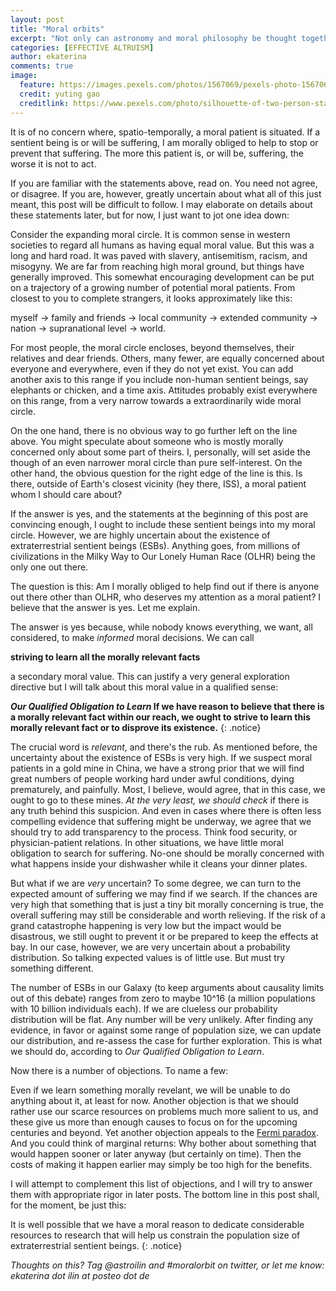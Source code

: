 ```yaml
---
layout: post
title: "Moral orbits"
excerpt: "Not only can astronomy and moral philosophy be thought together, they likely ought to."
categories: [EFFECTIVE ALTRUISM]
author: ekaterina
comments: true
image:
  feature: https://images.pexels.com/photos/1567069/pexels-photo-1567069.jpeg?auto=compress&cs=tinysrgb&h=650&w=940
  credit: yuting gao
  creditlink: https://www.pexels.com/photo/silhouette-of-two-person-standing-during-nighttime-1567069/
---
```


It is of no concern where, spatio-temporally, a moral patient is situated. If a sentient being is or will be suffering, I am morally obliged to help to stop or prevent that suffering. The more this patient is, or will be, suffering, the worse it is not to act.

If you are familiar with the statements above, read on. You need not agree, or disagree. If you are, however, greatly uncertain about what all of this just meant, this post will be difficult to follow. I may elaborate on details about these statements later, but for now, I just want to jot one idea down:

Consider the expanding moral circle. It is common sense in western societies to regard all humans as having equal moral value. But this was a long and hard road. It was paved with slavery, antisemitism, racism, and misogyny. We are far from reaching high moral ground, but things have generally improved. This somewhat encouraging development can be put on a trajectory of a growing number of potential moral patients. From closest to you to complete strangers, it looks approximately like this:

myself &rarr; family and friends &rarr; local community &rarr; extended community &rarr; nation &rarr; supranational level &rarr; world.

For most people, the moral circle encloses, beyond themselves, their relatives and dear friends. Others, many fewer, are equally concerned about everyone and everywhere, even if they do not yet exist. You can add another axis to this range if you include non-human sentient beings, say elephants or chicken, and a time axis. Attitudes probably exist everywhere on this range, from a very narrow towards a extraordinarily wide moral circle.

On the one hand, there is no obvious way to go further left on the line above. You might speculate about someone who is mostly morally concerned only about some part of theirs. I, personally, will set aside the though of an even narrower moral circle than pure self-interest. On the other hand, the obvious question for the right edge of the line is this. Is there, outside of Earth's closest vicinity (hey there, ISS), a moral patient whom I should care about?

If the answer is yes, and the statements at the beginning of this post are convincing enough, I ought to include these sentient beings into my moral circle. However, we are highly uncertain about the existence of extraterrestrial sentient beings (ESBs). Anything goes, from millions of civilizations in the Milky Way to Our Lonely Human Race (OLHR) being the only one out there.

The question is this: Am I morally obliged to help find out if there is anyone out there other than OLHR, who deserves my attention as a moral patient? I believe that the answer is yes. Let me explain.

The answer is yes because, while nobody knows everything, we want, all considered, to make _informed_ moral decisions. We can call

**striving to learn all the morally relevant facts**

a secondary moral value. This can justify a very general exploration directive but I will talk about this moral value in a qualified sense:

**_Our Qualified Obligation to Learn_ If we have reason to believe that there is a morally relevant fact within our reach, we ought to strive to learn this morally relevant fact or to disprove its existence.**
{: .notice}

The crucial word is _relevant_, and there's the rub. As mentioned before, the uncertainty about the existence of ESBs is very high. If we suspect moral patients in a gold mine in China, we have a strong prior that we will find great numbers of people working hard under awful conditions, dying prematurely, and painfully. Most, I believe, would agree, that in this case, we ought to go to these mines. _At the very least, we should check_ if there is any truth behind this suspicion. And even in cases where there is often less compelling evidence that suffering might be underway, we agree that we should try to add transparency to the process. Think food security, or physician-patient relations. In other situations, we have little moral obligation to search for suffering. No-one should be morally concerned with what happens inside your dishwasher while it cleans your dinner plates.

But what if we are _very_ uncertain? To some degree, we can turn to the expected amount of suffering we may find if we search. If the chances are very high that something that is just a tiny bit morally concerning is true, the overall suffering may still be considerable and worth relieving. If the risk of a grand catastrophe happening is very low but the impact would be disastrous, we still ought to prevent it or be prepared to keep the effects at bay. In our case, however, we are very uncertain about a probability distribution. So talking expected values is of little use. But must try something different.

The number of ESBs in our Galaxy (to keep arguments about causality limits out of this debate) ranges from zero to maybe 10^16 (a million populations with 10 billion individuals each). If we are clueless our probability distribution will be flat. Any number will be very unlikely. After finding any evidence, in favor or against some range of population size, we can update our distribution, and re-assess the case for further exploration. This is what we should do, according to _Our Qualified Obligation to Learn_.

Now there is a number of objections. To name a few:

Even if we learn something morally revelant, we will be unable to do anything about it, at least for now. Another objection is that we should rather use our scarce resources on problems much more salient to us, and these give us more than enough causes to focus on for the upcoming centuries and beyond. Yet another objection appeals to the [Fermi paradox](https://en.wikipedia.org/wiki/Fermi_paradox). And you could think of marginal returns: Why bother about something that would happen sooner or later anyway (but certainly on time). Then the costs of making it happen earlier may simply be too high for the benefits.

I will attempt to complement this list of objections, and I will try to answer them with appropriate rigor in later posts. The bottom line in this post shall, for the moment, be just this:

It is well possible that we have a moral reason to dedicate considerable resources to research that will help us constrain the population size of extraterrestrial sentient beings.
{: .notice}

_Thoughts on this? Tag @astroilin and #moralorbit on twitter, or let me know: ekaterina dot ilin at posteo dot de_
